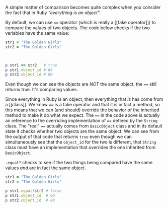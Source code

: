 A simple matter of comparison becomes quite complex when you consider the fact that in Ruby
_"everything is an object"_.

By default, we can use `==` operator (which is really a [[fake operator]]) to compare the values of two objects. The code below checks if the two variables have the same value:
```ruby 
str1 = "The Golden Girls"
str2 = "The Golden Girls"

  

p str1 == str2   # true
p str1.object_id # 60
p str2.object_id # 80
```
Even though we can see the objects are _NOT_ the same object, the `==` still returns true. It's comparing values.

Since everything in Ruby is an object, then everything that _is_ has come from a [[class]]. 
We know `==` is a fake operator and that it is in fact a method, so this means that we can (and  should) override the behavior of the inherited method to make it do what we expect. The `==` in the code above is actually an reference to the overriding implementation of `==` defined by the `String` class. The "real" `==` actually comes from `BasicObject` class and in its default state it checks whether two objects are the same object. 
We can see from the output of that code that returns `true` even though we can simultaneously see that the `object_id` for the two is different, that `String` class must have an implementation that overrides the one inherited from `BasicObject`.

`.equal?` checks to see if the two things being compared have the same values _and_ are in fact the same object. 
```ruby
str1 = "The Golden Girls"
str2 = "The Golden Girls"

p str1.equal?str2 # false 
p str1.object_id  # 60
p str2.object_id  # 80
```